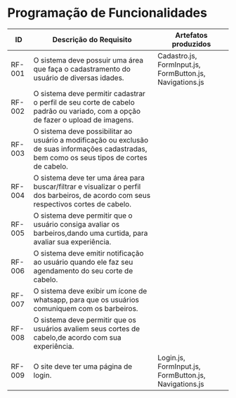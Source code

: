 # Programação de Funcionalidades
|ID    | Descrição do Requisito  | Artefatos produzidos |
|------|-----------------------------------------|------|
|RF-001| O sistema deve possuir uma área que faça o cadastramento do usuário de diversas idades. |Cadastro.js,  FormInput.js, FormButton.js, Navigations.js  |
|RF-002| O sistema deve permitir cadastrar o perfil de seu corte de cabelo padrão ou variado, com a opção de fazer o upload de imagens.  |  |
|RF-003| O sistema deve possibilitar ao usuário a modificação ou exclusão de suas informações cadastradas, bem como os seus tipos de cortes de cabelo.|  |
|RF-004| O sistema deve ter uma área para buscar/filtrar e visualizar o perfil dos barbeiros, de acordo com seus respectivos cortes de cabelo.  |  |
|RF-005| O sistema deve permitir que o usuário consiga avaliar os barbeiros,dando uma curtida, para avaliar sua experiência.| |
|RF-006| O sistema deve emitir notificação ao usuário quando ele faz seu agendamento do seu corte de cabelo. | |
|RF-007|  O sistema deve exibir um ícone de whatsapp, para que os usuários comuniquem com os barbeiros. | |
|RF-008| O sistema deve permitir que os usuários avaliem seus cortes de cabelo,de acordo com sua experiência. |  |
|RF-009| O site deve ter uma página de login. |Login.js,  FormInput.js, FormButton.js, Navigations.js   |

